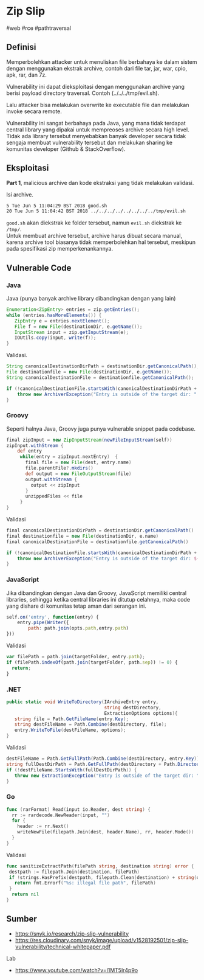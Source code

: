 # Zip Slip
#web #rce #pathtraversal 

## Definisi
Memperbolehkan attacker untuk menuliskan file berbahaya ke dalam sistem dengan menggunakan ekstrak archive, contoh dari file tar, jar, war, cpio, apk, rar, dan 7z.

Vulnerability ini dapat dieksploitasi dengan menggunakan archive yang berisi payload directory traversal. Contoh (../../../tmp/evil.sh).

Lalu attacker bisa melakukan overwrite ke executable file dan melakukan invoke secara remote.

Vulnerability ini sangat berbahaya pada Java, yang mana tidak terdapat central library yang dipakai untuk mempreoses archive secara high level. Tidak ada library tersebut menyebabkan banyak developer secara tidak sengaja membuat vulnerability tersebut dan melakukan sharing ke komunitas developer (Github & StackOverflow).

## Eksploitasi
**Part 1**, malicious archive dan kode ekstraksi yang tidak melakukan validasi.

Isi archive.
```sh
5 Tue Jun 5 11:04:29 BST 2018 good.sh
20 Tue Jun 5 11:04:42 BST 2018 ../../../../../../../../tmp/evil.sh
```
`good.sh` akan diekstrak ke folder tersebut, namun `evil.sh` diekstrak ke `/tmp/`.  
Untuk membuat archive tersebut, archive harus dibuat secara manual, karena archive tool biasanya tidak memperbolehkan hal tersebut, meskipun pada spesifikasi zip memperkenankannya.


## Vulnerable Code
### Java
Java (punya banyak archive library dibandingkan dengan yang lain)
```java
Enumeration<ZipEntry> entries = zip.getEntries();
while (entries.hasMoreElements()) {
   ZipEntry e = entries.nextElement();
   File f = new File(destinationDir, e.getName());
   InputStream input = zip.getInputStream(e);
   IOUtils.copy(input, write(f));
}
```
Validasi.
```java
String canonicalDestinationDirPath = destinationDir.getCanonicalPath();
File destinationfile = new File(destinationDir, e.getName());
String canonicalDestinationFile = destinationfile.getCanonicalPath();

if (!canonicalDestinationFile.startsWith(canonicalDestinationDirPath + File.separator)) {
	throw new ArchiverException("Entry is outside of the target dir: " + e.getName());
}
```

### Groovy
Seperti halnya Java, Groovy juga punya vulnerable snippet pada codebase.
```groovy
final zipInput = new ZipInputStream(newFileInputStream(self))
zipInput.withStream {
	def entry
	 while(entry = zipInput.nextEntry)  {
	   final file = new File(dest, entry.name)
	   file.parentFile?.mkdirs()
	   def output = new FileOutputStream(file)
	   output.withStream {
	     output << zipInput
	   }
	   unzippedFiles << file
	 }
}
```

Validasi
```groovy
final canonicalDestinationDirPath = destinationDir.getCanonicalPath()
final destinationfile = new File(destinationDir, e.name)
final canonicalDestinationFile = destinationfile.getCanonicalPath()

if (!canonicalDestinationFile.startsWith(canonicalDestinationDirPath + File.separator)) {
    throw new ArchiverException("Entry is outside of the target dir: ${e.name}")
}
```

### JavaScript
Jika dibandingkan dengan Java dan Groovy, JavaScript memiliki central libraries, sehingga ketika central libraries ini ditutup celahnya, maka code yang dishare di komunitas tetap aman dari serangan ini.
```js
self.on('entry', function(entry) {
	entry.pipe(Writer({
	    path: path.join(opts.path,entry.path)
}))
```

Validasi
```js
var filePath = path.join(targetFolder, entry.path);
if (filePath.indexOf(path.join(targetFolder, path.sep)) != 0) {
  return;
}
```

### .NET
```c#
public static void WriteToDirectory(IArchiveEntry entry,
                                    string destDirectory,
                                    ExtractionOptions options){
   string file = Path.GetFileName(entry.Key);
   string destFileName = Path.Combine(destDirectory, file);
   entry.WriteToFile(destFileName, options);
}
```

Validasi
```c#
destFileName = Path.GetFullPath(Path.Combine(destDirectory, entry.Key));
string fullDestDirPath = Path.GetFullPath(destDirectory + Path.DirectorySeparatorChar);
if (!destFileName.StartsWith(fullDestDirPath)) {
   throw new ExtractionException("Entry is outside of the target dir: " + destFileName);
}
```

### Go
```go
func (rarFormat) Read(input io.Reader, dest string) {
  rr := rardecode.NewReader(input, "")
  for {
    header := rr.Next()
    writeNewFile(filepath.Join(dest, header.Name), rr, header.Mode())
  }
}
```

Validasi
```go
func sanitizeExtractPath(filePath string, destination string) error {
 destpath := filepath.Join(destination, filePath)
 if !strings.HasPrefix(destpath, filepath.Clean(destination) + string(os.PathSeparator)) {
   return fmt.Errorf("%s: illegal file path", filePath)
 }
  return nil
}
```

## Sumber
- https://snyk.io/research/zip-slip-vulnerability
- https://res.cloudinary.com/snyk/image/upload/v1528192501/zip-slip-vulnerability/technical-whitepaper.pdf

Lab
- https://www.youtube.com/watch?v=l1MT5lr4p9o
